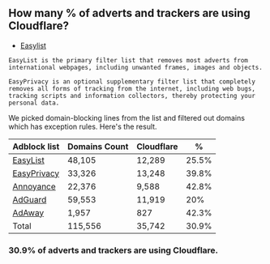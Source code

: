 ## How many % of adverts and trackers are using Cloudflare?


- [Easylist](https://web.archive.org/web/20210516110248/https://easylist.to/)
```
EasyList is the primary filter list that removes most adverts from international webpages, including unwanted frames, images and objects.

EasyPrivacy is an optional supplementary filter list that completely removes all forms of tracking from the internet, including web bugs, tracking scripts and information collectors, thereby protecting your personal data.
```


We picked domain-blocking lines from the list and filtered out domains which has exception rules.
Here's the result.


| Adblock list | Domains Count | Cloudflare | % |
| --- | --- | --- | --- |
| [EasyList](https://easylist.to/easylist/easylist.txt) | 48,105 | 12,289 | 25.5% |
| [EasyPrivacy](https://easylist.to/easylist/easyprivacy.txt) | 33,326 | 13,248 | 39.8% |
| [Annoyance](https://secure.fanboy.co.nz/fanboy-annoyance.txt) | 22,376 | 9,588 | 42.8% |
| [AdGuard](https://adguardteam.github.io/AdGuardSDNSFilter/Filters/filter.txt) | 59,553 | 11,919 | 20% |
| [AdAway](https://raw.githubusercontent.com/AdAway/adaway.github.io/master/hosts.txt) | 1,957 | 827 | 42.3% |
| Total | 115,556 | 35,742 | 30.9% |


### 30.9% of adverts and trackers are using Cloudflare.
